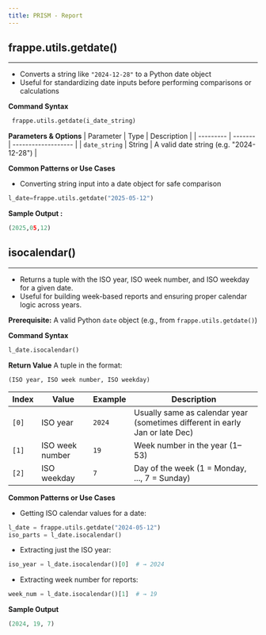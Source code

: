 ```yaml
---
title: PRISM - Report
---
```

## frappe.utils.getdate()
---
* Converts a string like `"2024-12-28"` to a Python date object
* Useful for standardizing date inputs before performing comparisons or calculations

**Command Syntax**

```python
 frappe.utils.getdate(i_date_string)
```

**Parameters & Options**
| Parameter | Type    | Description         |
| --------- | ------- | ------------------- |
| ``date_string``  |  String  |  A valid date string (e.g. "2024-12-28")      |

**Common Patterns or Use Cases**
* Converting string input into a date object for safe comparison
```python
l_date=frappe.utils.getdate("2025-05-12")
```
**Sample Output :**
```python
(2025,05,12)

```

## isocalendar()
---
* Returns a tuple with the ISO year, ISO week number, and ISO weekday for a given date.
* Useful for building week-based reports and ensuring proper calendar logic across years.

**Prerequisite:**
A valid Python `date` object (e.g., from `frappe.utils.getdate()`)

**Command Syntax**

```python
l_date.isocalendar()
```
**Return Value**
A tuple in the format:  
```python
(ISO year, ISO week number, ISO weekday)
```

| Index | Value              | Example | Description                                  |
|-------|--------------------|---------|----------------------------------------------|
| `[0]` | ISO year           | `2024`  | Usually same as calendar year (sometimes different in early Jan or late Dec) |
| `[1]` | ISO week number    | `19`    | Week number in the year (1–53)               |
| `[2]` | ISO weekday        | `7`     | Day of the week (1 = Monday, ..., 7 = Sunday)|

**Common Patterns or Use Cases**
* Getting ISO calendar values for a date:
```python
l_date = frappe.utils.getdate("2024-05-12")
iso_parts = l_date.isocalendar()
```

* Extracting just the ISO year:
```python
iso_year = l_date.isocalendar()[0]  # → 2024
```

* Extracting week number for reports:
```python
week_num = l_date.isocalendar()[1]  # → 19
```

**Sample Output**
```python
(2024, 19, 7)
```